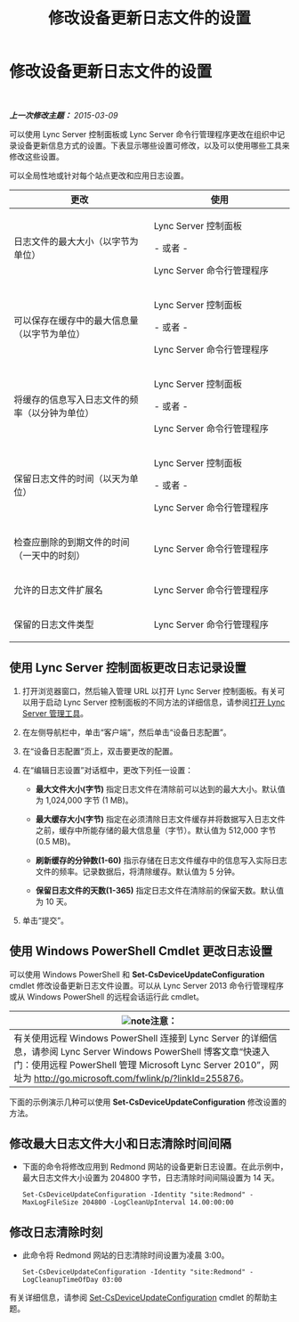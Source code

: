 ﻿---
title: 修改设备更新日志文件的设置
TOCTitle: 修改设备更新日志文件的设置
ms:assetid: 9b57f126-1853-43b3-bbd4-06401e6498bd
ms:mtpsurl: https://technet.microsoft.com/zh-cn/library/Gg182554(v=OCS.15)
ms:contentKeyID: 49313727
ms.date: 05/19/2016
mtps_version: v=OCS.15
ms.translationtype: HT
---

# 修改设备更新日志文件的设置

 

_**上一次修改主题：** 2015-03-09_

可以使用 Lync Server 控制面板或 Lync Server 命令行管理程序更改在组织中记录设备更新信息方式的设置。下表显示哪些设置可修改，以及可以使用哪些工具来修改这些设置。

可以全局性地或针对每个站点更改和应用日志设置。


<table>
<colgroup>
<col style="width: 50%" />
<col style="width: 50%" />
</colgroup>
<thead>
<tr class="header">
<th>更改</th>
<th>使用</th>
</tr>
</thead>
<tbody>
<tr class="odd">
<td><p>日志文件的最大大小（以字节为单位）</p></td>
<td><p>Lync Server 控制面板</p>
<p>- 或者 -</p>
<p>Lync Server 命令行管理程序</p></td>
</tr>
<tr class="even">
<td><p>可以保存在缓存中的最大信息量（以字节为单位）</p></td>
<td><p>Lync Server 控制面板</p>
<p>- 或者 -</p>
<p>Lync Server 命令行管理程序</p></td>
</tr>
<tr class="odd">
<td><p>将缓存的信息写入日志文件的频率（以分钟为单位）</p></td>
<td><p>Lync Server 控制面板</p>
<p>- 或者 -</p>
<p>Lync Server 命令行管理程序</p></td>
</tr>
<tr class="even">
<td><p>保留日志文件的时间（以天为单位）</p></td>
<td><p>Lync Server 控制面板</p>
<p>- 或者 -</p>
<p>Lync Server 命令行管理程序</p></td>
</tr>
<tr class="odd">
<td><p>检查应删除的到期文件的时间（一天中的时刻）</p></td>
<td><p>Lync Server 命令行管理程序</p></td>
</tr>
<tr class="even">
<td><p>允许的日志文件扩展名</p></td>
<td><p>Lync Server 命令行管理程序</p></td>
</tr>
<tr class="odd">
<td><p>保留的日志文件类型</p></td>
<td><p>Lync Server 命令行管理程序</p></td>
</tr>
</tbody>
</table>


## 使用 Lync Server 控制面板更改日志记录设置

1.  打开浏览器窗口，然后输入管理 URL 以打开 Lync Server 控制面板。有关可以用于启动 Lync Server 控制面板的不同方法的详细信息，请参阅[打开 Lync Server 管理工具](lync-server-2013-open-lync-server-administrative-tools.md)。

2.  在左侧导航栏中，单击“客户端”，然后单击“设备日志配置”。

3.  在“设备日志配置”页上，双击要更改的配置。

4.  在“编辑日志设置”对话框中，更改下列任一设置：
    
      - **最大文件大小(字节)** 指定日志文件在清除前可以达到的最大大小。默认值为 1,024,000 字节 (1 MB)。
    
      - **最大缓存大小(字节)** 指定在必须清除日志文件缓存并将数据写入日志文件之前，缓存中所能存储的最大信息量（字节）。默认值为 512,000 字节 (0.5 MB)。
    
      - **刷新缓存的分钟数(1-60)** 指示存储在日志文件缓存中的信息写入实际日志文件的频率。记录数据后，将清除缓存。默认值为 5 分钟。
    
      - **保留日志文件的天数(1-365)** 指定日志文件在清除前的保留天数。默认值为 10 天。

5.  单击“提交”。

## 使用 Windows PowerShell Cmdlet 更改日志设置

可以使用 Windows PowerShell 和 **Set-CsDeviceUpdateConfiguration** cmdlet 修改设备更新日志文件设置。可以从 Lync Server 2013 命令行管理程序或从 Windows PowerShell 的远程会话运行此 cmdlet。

<table>
<thead>
<tr class="header">
<th><img src="images/Dn783119.note(OCS.15).gif" title="note" alt="note" />注意：</th>
</tr>
</thead>
<tbody>
<tr class="odd">
<td>有关使用远程 Windows PowerShell 连接到 Lync Server 的详细信息，请参阅 Lync Server Windows PowerShell 博客文章“快速入门：使用远程 PowerShell 管理 Microsoft Lync Server 2010”，网址为 <a href="http://go.microsoft.com/fwlink/p/?linkid=255876">http://go.microsoft.com/fwlink/p/?linkId=255876</a>。</td>
</tr>
</tbody>
</table>


下面的示例演示几种可以使用 **Set-CsDeviceUpdateConfiguration** 修改设置的方法。

## 修改最大日志文件大小和日志清除时间间隔

  - 下面的命令将修改应用到 Redmond 网站的设备更新日志设置。在此示例中，最大日志文件大小设置为 204800 字节，日志清除时间间隔设置为 14 天。
    
        Set-CsDeviceUpdateConfiguration -Identity "site:Redmond" -MaxLogFileSize 204800 -LogCleanUpInterval 14.00:00:00

## 修改日志清除时刻

  - 此命令将 Redmond 网站的日志清除时间设置为凌晨 3:00。
    
        Set-CsDeviceUpdateConfiguration -Identity "site:Redmond" -LogCleanupTimeOfDay 03:00

有关详细信息，请参阅 [Set-CsDeviceUpdateConfiguration](https://docs.microsoft.com/en-us/powershell/module/skype/Set-CsDeviceUpdateConfiguration) cmdlet 的帮助主题。

